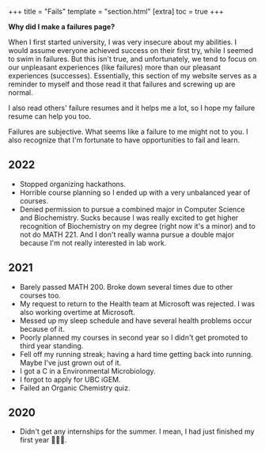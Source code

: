 +++
title = "Fails"
template = "section.html"
[extra]
toc = true
+++

**Why did I make a failures page?**

When I first started university, I was very insecure about my abilities. I would assume everyone achieved success on their first try, while I seemed to swim in failures. But this isn't true, and unfortunately, we tend to focus on our unpleasant experiences (like failures) more than our pleasant experiences (successes). Essentially, this section of my website serves as a reminder to myself and those read it that failures and screwing up are normal.

I also read others' failure resumes and it helps me a lot, so I hope my failure resume can help you too.

Failures are subjective. What seems like a failure to me might not to you. I also recognize that I'm fortunate to have opportunities to fail and learn.

## 2022
- Stopped organizing hackathons. 
- Horrible course planning so I ended up with a very unbalanced year of courses. 
- Denied permission to pursue a combined major in Computer Science and Biochemistry. Sucks because I was really excited to get higher recognition of Biochemistry on my degree (right now it's a minor) and to not do MATH 221. And I don't really wanna pursue a double major because I'm not really interested in lab work.

## 2021
- Barely passed MATH 200. Broke down several times due to other courses too.
- My request to return to the Health team at Microsoft was rejected. I was also working overtime at Microsoft.
- Messed up my sleep schedule and have several health problems occur because of it.
- Poorly planned my courses in second year so I didn't get promoted to third year standing.
- Fell off my running streak; having a hard time getting back into running. Maybe I've just grown out of it.
- I got a C in a Environmental Microbiology.
- I forgot to apply for UBC iGEM.
- Failed an Organic Chemistry quiz.

## 2020
- Didn't get any internships for the summer. I mean, I had just finished my first year 🤷🏻‍♀️.
